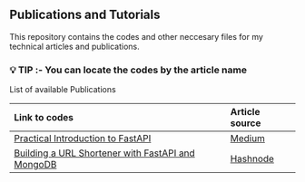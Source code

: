 ## Publications and Tutorials

This repository contains the codes and other neccesary files for my technical articles and publications.

### 💡 TIP :- You can locate the codes by the article name 

List of available Publications

| Link to codes |  Article source |
| :--- | :--- |
| [Practical Introduction to FastAPI](https://github.com/rexsimiloluwah/Tutorials/tree/master/Practical%20Introduction%20to%20FastAPI) |  [Medium](https://rexsimiloluwa.medium.com/practical-introduction-to-fastapi-daee98165360) |
| [Building a URL Shortener with FastAPI and MongoDB](https://github.com/rexsimiloluwah/Tutorials/tree/master/Building%20a%20URL%20Shortener%20with%20FastAPI%20and%20MongoDB/urlshortener) |  [Hashnode](https://simiokunowo.hashnode.dev/build-a-url-shortener-with-fastapi-mongodb-and-python) |


